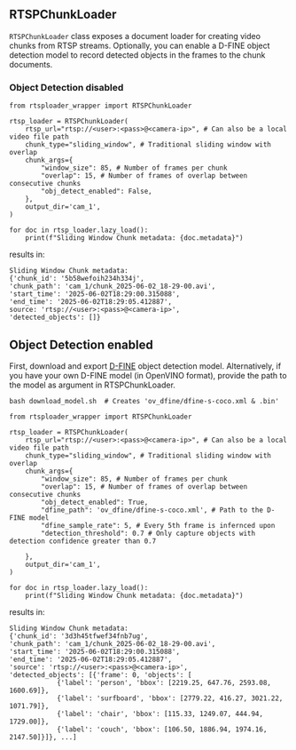 ## RTSPChunkLoader
`RTSPChunkLoader` class exposes a document loader for creating video chunks from RTSP streams.
Optionally, you can enable a D-FINE object detection model to record detected objects in the frames to the chunk documents.

### Object Detection disabled
```
from rtsploader_wrapper import RTSPChunkLoader

rtsp_loader = RTSPChunkLoader(
    rtsp_url="rtsp://<user>:<pass>@<camera-ip>", # Can also be a local video file path
    chunk_type="sliding_window", # Traditional sliding window with overlap
    chunk_args={
        "window_size": 85, # Number of frames per chunk
        "overlap": 15, # Number of frames of overlap between consecutive chunks
        "obj_detect_enabled": False,
    },
    output_dir='cam_1',
)

for doc in rtsp_loader.lazy_load():
    print(f"Sliding Window Chunk metadata: {doc.metadata}")
```

results in:
```
Sliding Window Chunk metadata:
{'chunk_id': '5b58wefoih234h334j',
'chunk_path': 'cam_1/chunk_2025-06-02_18-29-00.avi',
'start_time': '2025-06-02T18:29:00.315088',
'end_time': '2025-06-02T18:29:05.412887',
source: 'rtsp://<user>:<pass>@<camera-ip>',
'detected_objects': []}
```


## Object Detection enabled
First, download and export [D-FINE](https://github.com/Peterande/D-FINE/tree/master) object detection model. Alternatively, if you have your own D-FINE model (in OpenVINO format), provide the path to the model as argument in RTSPChunkLoader.
```
bash download_model.sh  # Creates 'ov_dfine/dfine-s-coco.xml & .bin'
```

```
from rtsploader_wrapper import RTSPChunkLoader

rtsp_loader = RTSPChunkLoader(
    rtsp_url="rtsp://<user>:<pass>@<camera-ip>", # Can also be a local video file path
    chunk_type="sliding_window", # Traditional sliding window with overlap
    chunk_args={
        "window_size": 85, # Number of frames per chunk
        "overlap": 15, # Number of frames of overlap between consecutive chunks
        "obj_detect_enabled": True,
        "dfine_path": 'ov_dfine/dfine-s-coco.xml', # Path to the D-FINE model
        "dfine_sample_rate": 5, # Every 5th frame is infernced upon
        "detection_threshold": 0.7 # Only capture objects with detection confidence greater than 0.7

    },
    output_dir='cam_1',
)

for doc in rtsp_loader.lazy_load():
    print(f"Sliding Window Chunk metadata: {doc.metadata}")
```

results in:
```
Sliding Window Chunk metadata: 
{'chunk_id': '3d3h45tfwef34fnb7ug',
'chunk_path': 'cam_1/chunk_2025-06-02_18-29-00.avi',
'start_time': '2025-06-02T18:29:00.315088',
'end_time': '2025-06-02T18:29:05.412887',
'source': 'rtsp://<user>:<pass>@<camera-ip>',
'detected_objects': [{'frame': 0, 'objects': [
			{'label': 'person', 'bbox': [2219.25, 647.76, 2593.08, 1600.69]},
			{'label': 'surfboard', 'bbox': [2779.22, 416.27, 3021.22, 1071.79]},
			{'label': 'chair', 'bbox': [115.33, 1249.07, 444.94, 1729.00]},
			{'label': 'couch', 'bbox': [106.50, 1886.94, 1974.16, 2147.50]}]}, ...]
```
